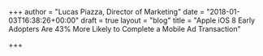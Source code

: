 +++
author = "Lucas Piazza, Director of Marketing"
date = "2018-01-03T16:38:26+00:00"
draft = true
layout = "blog"
title = "Apple iOS 8 Early Adopters Are 43% More Likely to Complete a Mobile Ad Transaction"

+++
